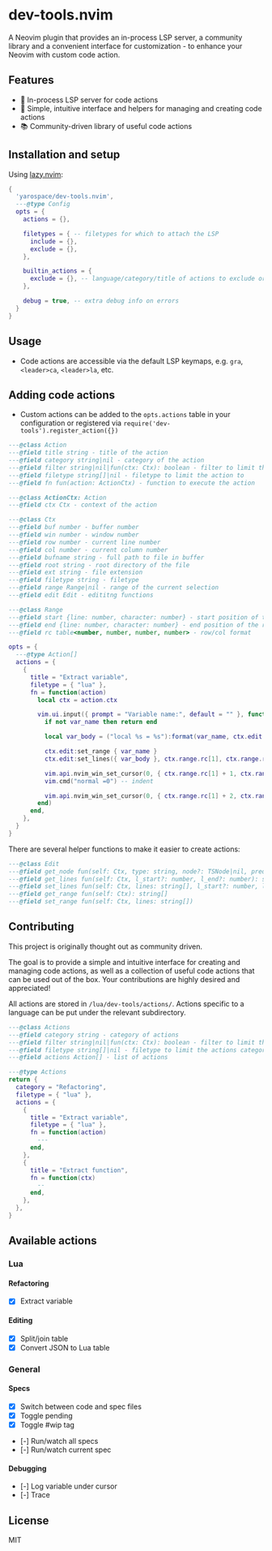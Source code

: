 # dev-tools.nvim

A Neovim plugin that provides an in-process LSP server, a community library and a convenient interface for customization - to enhance your Neovim with custom code action.

## Features

- 🚀 In-process LSP server for code actions
- 🧩 Simple, intuitive interface and helpers for managing and creating code actions
- 📚 Community-driven library of useful code actions

## Installation and setup

Using [lazy.nvim](https://github.com/folke/lazy.nvim):

```lua
{
  'yarospace/dev-tools.nvim',
  ---@type Config
  opts = {
    actions = {},

    filetypes = { -- filetypes for which to attach the LSP
      include = {},
      exclude = {},
    },

    builtin_actions = {
      exclude = {}, -- language/category/title of actions to exclude or true to exclude all
    },

    debug = true, -- extra debug info on errors
  }
}
```

## Usage

- Code actions are accessible via the default LSP keymaps, e.g. `gra`, `<leader>ca`, `<leader>la`, etc. 

## Adding code actions

- Custom actions can be added to the `opts.actions` table in your configuration or registered via `require('dev-tools').register_action({})`

```lua
---@class Action
---@field title string - title of the action
---@field category string|nil - category of the action
---@field filter string|nil|fun(ctx: Ctx): boolean - filter to limit the action to
---@field filetype string[]|nil - filetype to limit the action to
---@field fn fun(action: ActionCtx) - function to execute the action

---@class ActionCtx: Action
---@field ctx Ctx - context of the action

---@class Ctx
---@field buf number - buffer number
---@field win number - window number
---@field row number - current line number
---@field col number - current column number
---@field bufname string - full path to file in buffer
---@field root string - root directory of the file
---@field ext string - file extension
---@field filetype string - filetype
---@field range Range|nil - range of the current selection
---@field edit Edit - edititng functions

---@class Range
---@field start {line: number, character: number} - start position of the range
---@field end {line: number, character: number} - end position of the range
---@field rc table<number, number, number, number> - row/col format

opts = {
  ---@type Action[]
  actions = {
    {
      title = "Extract variable",
      filetype = { "lua" },
      fn = function(action)
        local ctx = action.ctx

        vim.ui.input({ prompt = "Variable name:", default = "" }, function(var_name)
          if not var_name then return end

          local var_body = ("local %s = %s"):format(var_name, ctx.edit:get_range()[1])

          ctx.edit:set_range { var_name }
          ctx.edit:set_lines({ var_body }, ctx.range.rc[1], ctx.range.rc[1])

          vim.api.nvim_win_set_cursor(0, { ctx.range.rc[1] + 1, ctx.range.rc[3] + 1 })
          vim.cmd("normal =0") -- indent

          vim.api.nvim_win_set_cursor(0, { ctx.range.rc[1] + 2, ctx.range.rc[2] + 1 })
        end)
      end,
    },
  }
}
```

There are several helper functions to make it easier to create actions:

```lua
---@class Edit
---@field get_node fun(self: Ctx, type: string, node?: TSNode|nil, predicate?: fun(node: TSNode): boolean| nil): TSNode|nil, table <number, number, number, number>|nil
---@field get_lines fun(self: Ctx, l_start?: number, l_end?: number): string[]
---@field set_lines fun(self: Ctx, lines: string[], l_start?: number, l_end?: number)
---@field get_range fun(self: Ctx): string[]
---@field set_range fun(self: Ctx, lines: string[])
```

## Contributing

This project is originally thought out as community driven. 

The goal is to provide a simple and intuitive interface for creating and managing code actions, as well as a collection of useful code actions that can be used out of the box.
Your contributions are highly desired and appreciated!

All actions are stored in `/lua/dev-tools/actions/`.  Actions specific to a language can be put under the relevant subdirectory.

```lua
---@class Actions
---@field category string - category of actions
---@field filter string|nil|fun(ctx: Ctx): boolean - filter to limit the actions category to
---@field filetype string[]|nil - filetype to limit the actions category to
---@field actions Action[] - list of actions

---@type Actions
return {
  category = "Refactoring",
  filetype = { "lua" },
  actions = {
    {
      title = "Extract variable",
      filetype = { "lua" },
      fn = function(action)
        ---
      end,
    },
    {
      title = "Extract function",
      fn = function(ctx)
        --
      end,
    },
  },
}
```

## Available actions

### Lua

#### Refactoring

- [x] Extract variable

#### Editing

- [x] Split/join table
- [x] Convert JSON to Lua table

### General

#### Specs

- [x] Switch between code and spec files
- [x] Toggle pending
- [x] Toggle #wip tag
- [-] Run/watch all specs
- [-] Run/watch current spec

#### Debugging

- [-] Log variable under cursor
- [-] Trace

## License

MIT

